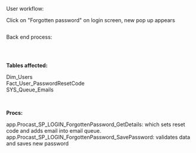 <p>User workflow:</p>
<p>Click on "Forgotten password" on login screen, new pop up appears</p>
<p><img alt="" src="/media/Login/reset%20password%20pic.png" /></p>
<p>Back end process:</p>
<p><img alt="" src="/media/Login/reset%20password%20pic%202.png" /></p>
<p>&nbsp;</p>
<p><strong>Tables affected: </strong></p>
<p>Dim_Users<br />
Fact_User_PasswordResetCode<br />
SYS_Queue_Emails</p>
<p>&nbsp;</p>
<p><strong>Procs:</strong></p>
<p>app.Procast_SP_LOGIN_ForgottenPassword_GetDetails: which sets reset code and adds email into email queue.<br />
app.Procast_SP_LOGIN_ForgottenPassword_SavePassword: validates data and saves new password</p>
<p>&nbsp;</p>
<p>&nbsp;</p>